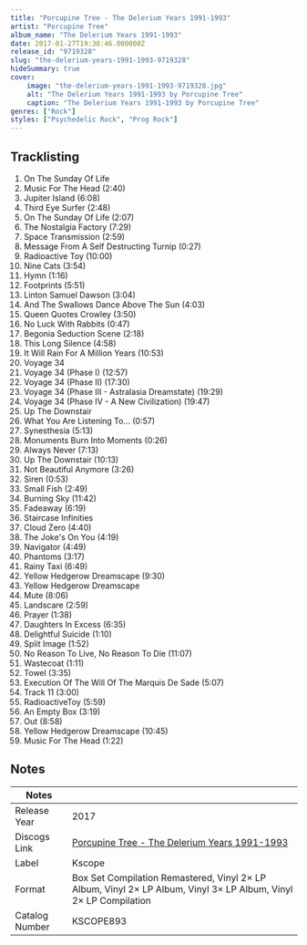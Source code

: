 ```yaml
---
title: "Porcupine Tree - The Delerium Years 1991-1993"
artist: "Porcupine Tree"
album_name: "The Delerium Years 1991-1993"
date: 2017-01-27T19:38:46.000000Z
release_id: "9719328"
slug: "the-delerium-years-1991-1993-9719328"
hideSummary: true
cover:
    image: "the-delerium-years-1991-1993-9719328.jpg"
    alt: "The Delerium Years 1991-1993 by Porcupine Tree"
    caption: "The Delerium Years 1991-1993 by Porcupine Tree"
genres: ["Rock"]
styles: ["Psychedelic Rock", "Prog Rock"]
---
```


## Tracklisting
1. On The Sunday Of Life
2. Music For The Head (2:40)
3. Jupiter Island (6:08)
4. Third Eye Surfer (2:48)
5. On The Sunday Of Life (2:07)
6. The Nostalgia Factory  (7:29)
7. Space Transmission  (2:59)
8. Message From A Self Destructing Turnip (0:27)
9. Radioactive Toy (10:00)
10. Nine Cats (3:54)
11. Hymn (1:16)
12. Footprints  (5:51)
13. Linton Samuel Dawson (3:04)
14. And The Swallows Dance Above The Sun (4:03)
15. Queen Quotes Crowley  (3:50)
16. No Luck With Rabbits  (0:47)
17. Begonia Seduction Scene  (2:18)
18. This Long Silence (4:58)
19. It Will Rain For A Million Years (10:53)
20. Voyage 34
21. Voyage 34 (Phase I) (12:57)
22. Voyage 34 (Phase II) (17:30)
23. Voyage 34 (Phase III - Astralasia Dreamstate) (19:29)
24. Voyage 34 (Phase IV - A New Civilization) (19:47)
25. Up The Downstair
26. What You Are Listening To... (0:57)
27. Synesthesia (5:13)
28. Monuments Burn Into Moments (0:26)
29. Always Never (7:13)
30. Up The Downstair (10:13)
31. Not Beautiful Anymore  (3:26)
32. Siren (0:53)
33. Small Fish (2:49)
34. Burning Sky (11:42)
35. Fadeaway (6:19)
36. Staircase Infinities
37. Cloud Zero (4:40)
38. The Joke's On You (4:19)
39. Navigator (4:49)
40. Phantoms (3:17)
41. Rainy Taxi (6:49)
42. Yellow Hedgerow Dreamscape (9:30)
43. Yellow Hedgerow Dreamscape
44. Mute (8:06)
45. Landscare (2:59)
46. Prayer (1:38)
47. Daughters In Excess  (6:35)
48. Delightful Suicide  (1:10)
49. Split Image  (1:52)
50. No Reason To Live, No Reason To Die (11:07)
51. Wastecoat (1:11)
52. Towel (3:35)
53. Execution Of The Will Of The Marquis De Sade (5:07)
54. Track 11 (3:00)
55. RadioactiveToy (5:59)
56. An Empty Box (3:19)
57. Out (8:58)
58. Yellow Hedgerow Dreamscape (10:45)
59. Music For The Head (1:22)




## Notes
| Notes          |             |
| ---------------| ----------- |
| Release Year   | 2017 |
| Discogs Link   | [Porcupine Tree - The Delerium Years 1991-1993](https://www.discogs.com/release/9719328-Porcupine-Tree-The-Delerium-Years-1991-1993) |
| Label          | Kscope |
| Format         | Box Set Compilation Remastered, Vinyl 2× LP Album, Vinyl 2× LP Album, Vinyl 3× LP Album, Vinyl 2× LP Compilation |
| Catalog Number | KSCOPE893 |
